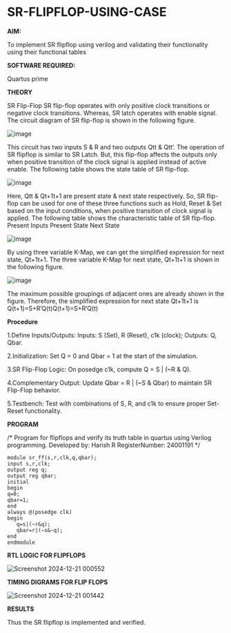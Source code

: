 # SR-FLIPFLOP-USING-CASE

**AIM:**

To implement  SR flipflop using verilog and validating their functionality using their functional tables

**SOFTWARE REQUIRED:**

Quartus prime

**THEORY**

SR Flip-Flop SR flip-flop operates with only positive clock transitions or negative clock transitions. Whereas, SR latch operates with enable signal. The circuit diagram of SR flip-flop is shown in the following figure.

![image](https://github.com/naavaneetha/SR-FLIPFLOP-USING-CASE/assets/154305477/0f710028-ad52-4d3e-9276-8714cf023a25)

 
This circuit has two inputs S & R and two outputs Qtt & Qtt’. The operation of SR flipflop is similar to SR Latch. But, this flip-flop affects the outputs only when positive transition of the clock signal is applied instead of active enable. The following table shows the state table of SR flip-flop.

![image](https://github.com/naavaneetha/SR-FLIPFLOP-USING-CASE/assets/154305477/dabfc4f4-87e3-4cbc-9472-f89ee1b5ed30)

 
Here, Qtt & Qt+1t+1 are present state & next state respectively. So, SR flip-flop can be used for one of these three functions such as Hold, Reset & Set based on the input conditions, when positive transition of clock signal is applied. The following table shows the characteristic table of SR flip-flop. Present Inputs Present State Next State

![image](https://github.com/naavaneetha/SR-FLIPFLOP-USING-CASE/assets/154305477/dd90d16c-aec5-4290-a586-e2346b1e9eb5)

 
By using three variable K-Map, we can get the simplified expression for next state, Qt+1t+1. The three variable K-Map for next state, Qt+1t+1 is shown in the following figure.

![image](https://github.com/naavaneetha/SR-FLIPFLOP-USING-CASE/assets/154305477/473efad6-d70b-4ca7-aeb7-898bbfca319f)

 
The maximum possible groupings of adjacent ones are already shown in the figure. Therefore, the simplified expression for next state Qt+1t+1 is Q(t+1)=S+R′Q(t)Q(t+1)=S+R′Q(t)

**Procedure**

1.Define Inputs/Outputs: Inputs: S (Set), R (Reset), c1k (clock); Outputs: Q, Qbar.

2.Initialization: Set Q = 0 and Qbar = 1 at the start of the simulation.

3.SR Flip-Flop Logic: On posedge c1k, compute Q = S | (~R & Q).

4.Complementary Output: Update Qbar = R | (~S & Qbar) to maintain SR Flip-Flop behavior.

5.Testbench: Test with combinations of S, R, and c1k to ensure proper Set-Reset functionality.

**PROGRAM**

/* Program for flipflops and verify its truth table in quartus using Verilog programming. 
Developed by: Harish R
RegisterNumber: 24001191
*/
```
module sr_ff(s,r,clk,q,qbar);
input s,r,clk;
output reg q;
output reg qbar;
initial 
begin
q=0;
qbar=1;
end
always @(posedge clk)
begin
   q=s|(~r&q);
   qbar=r|(~s&~q);
end
endmodule
```

**RTL LOGIC FOR FLIPFLOPS**

![Screenshot 2024-12-21 000552](https://github.com/user-attachments/assets/c9df5169-99a4-4413-8056-9dec69d5dcc5)


**TIMING DIGRAMS FOR FLIP FLOPS**

![Screenshot 2024-12-21 001442](https://github.com/user-attachments/assets/79c35c20-af13-4dd6-b131-a429afbc2c5a)


**RESULTS**

Thus the SR flipflop is implemented and verified.
